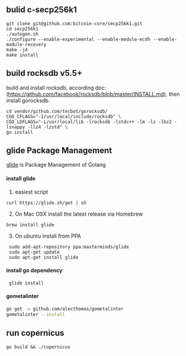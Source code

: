 
## bulid c-secp256k1
```
git clone git@github.com:bitcoin-core/secp256k1.git
cd secp256k1 
./autogen.sh
./configure --enable-experimental --enable-module-ecdh --enable-module-recovery 
make -j4 
make install
```

## build rocksdb v5.5+

build and install rocksdb, according doc: (https://github.com/facebook/rocksdb/blob/master/INSTALL.md), then
install  gorocksdb.

```
cd vendor/github.com/tecbot/gorocksdb/
CGO_CFLAGS="-I/usr/local/include/rocksdb" \
CGO_LDFLAGS="-L/usr/local/lib -lrocksdb -lstdc++ -lm -lz -lbz2 -lsnappy -llz4 -lzstd" \
go install
```

## glide Package Management 
[glide](https://github.com/Masterminds/glide) is Package Management of Golang

#### install glide
1. easiest script
 ```
 curl https://glide.sh/get | sh
 ```
2. On Mac OSX install the latest release via Homebrew
 ```
 brew install glide
 ```
 3. On ubuntu install from PPA
```
 sudo add-apt-repository ppa:masterminds/glide 
 sudo apt-get update
 sudo apt-get install glide
```
   
#### install go dependency
```
 glide install
```

#### gometalinter
```bash
go get -u github.com/alecthomas/gometalinter
gometalinter --install
```

## run copernicus

```
go build && ./copernicus
```
